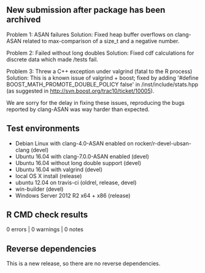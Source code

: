 ## New submission after package has been archived

Problem 1: ASAN failures 
Solution: Fixed heap buffer overflows on clang-ASAN related to max-comparison
of a size_t and a negative number.

Problem 2: Failed without long doubles
Solution: Fixed cdf calculations for discrete data which made /tests fail.

Problem 3: Threw a C++ exception under valgrind (fatal to the R process)
Solution: This is a known issue of valgrind + boost; fixed by adding
'#define BOOST_MATH_PROMOTE_DOUBLE_POLICY false' in /inst/include/stats.hpp 
(as suggested in http://svn.boost.org/trac10/ticket/10005).

We are sorry for the delay in fixing these issues, reproducing the bugs reported 
by clang-ASAN was way harder than expected.

## Test environments
* Debian Linux with clang-4.0-ASAN enabled on rocker/r-devel-ubsan-clang (devel)
* Ubuntu 16.04 with clang-7.0.0-ASAN enabled (devel)
* Ubuntu 16.04 without long double support (devel)
* Ubuntu 16.04 with valgrind (devel)
* local OS X install (release)
* ubuntu 12.04 on travis-ci (oldrel, release, devel)
* win-builder (devel)
* Windows Server 2012 R2 x64 + x86 (release)

## R CMD check results

0 errors | 0 warnings | 0 notes

## Reverse dependencies

This is a new release, so there are no reverse dependencies.
